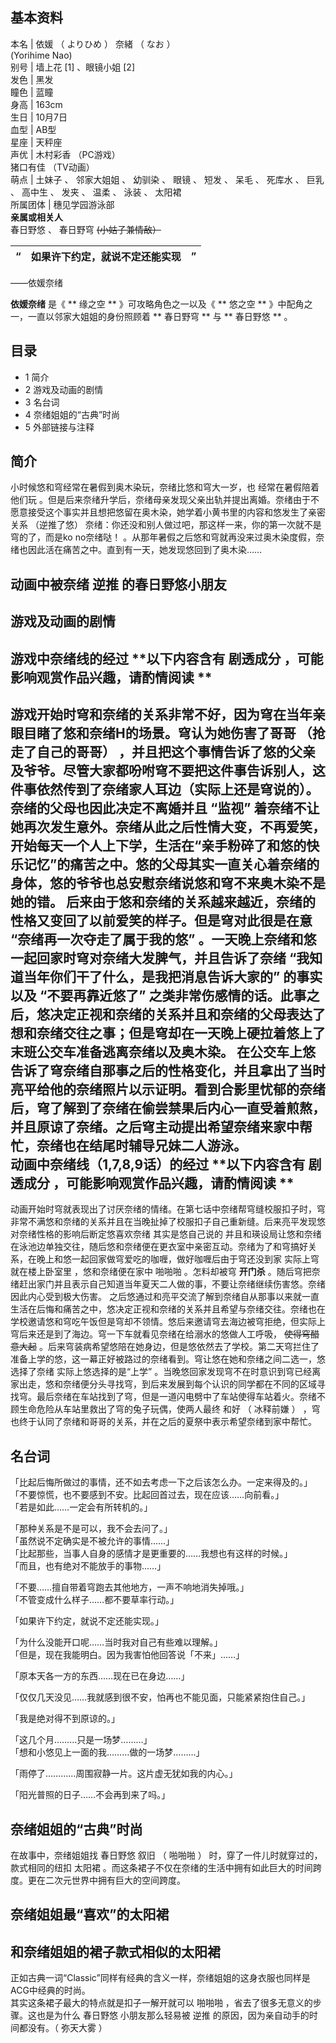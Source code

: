 **基本资料**  
---  
本名  |  依媛  （  よりひめ  ）  奈緒  （  なお  ）    
(Yorihime Nao)  
别号  |  墙上花  [1]  、眼镜小姐  [2]   
发色  |  黑发   
瞳色  |  蓝瞳   
身高  |  163cm   
生日  |  10月7日   
血型  |  AB型   
星座  |  天秤座   
声优  |  木村彩香  （PC游戏）   
猪口有佳  （TV动画）  
萌点  |  土妹子  、  邻家大姐姐  、  幼驯染  、  眼镜  、  短发  、  呆毛  、  死库水  、  巨乳  、  高中生  、  发夹  、  温柔  、  泳装  、  太阳裙   
所属团体  |  穗见学园游泳部   
**亲属或相关人**  
春日野悠  、  春日野穹  ~~(小姑子兼情敌）~~  
  
“  |  **如果许下约定，就说不定还能实现** |  ”   
---|---|---  
——依媛奈绪  
  
**依媛奈绪** 是《 ** 缘之空  ** 》可攻略角色之一以及《 ** 悠之空  ** 》中配角之一，一直以邻家大姐姐的身份照顾着 ** 春日野穹
** 与 ** 春日野悠  ** 。

##  目录

  * 1  简介 
  * 2  游戏及动画的剧情 
  * 3  名台词 
  * 4  奈绪姐姐的“古典”时尚 
  * 5  外部链接与注释 

##  简介

小时候悠和穹经常在暑假到奥木染玩，奈绪比悠和穹大一岁，也  经常在暑假陪着他们玩
。但是后来奈绪升学后，奈绪母亲发现父亲出轨并提出离婚。奈绪由于不愿意接受这个事实并且想把悠留在奥木染，她学着小黄书里的内容和悠发生了亲密关系  （逆推了悠）
奈绪：你还没和别人做过吧，那这样一来，你的第一次就不是穹的了，而是ko no奈绪哒！
。从那年暑假之后悠和穹就再没来过奥木染度假，奈绪也因此活在痛苦之中。直到有一天，她发现悠回到了奥木染……

动画中被奈绪  逆推  的春日野悠小朋友  
---  
  
##  游戏及动画的剧情

游戏中奈绪线的经过  **以下内容含有 剧透成分  ，可能影响观赏作品兴趣，请酌情阅读 **  
---  
游戏开始时穹和奈绪的关系非常不好，因为穹在当年亲眼目睹了悠和奈绪H的场景。穹认为她伤害了哥哥  （抢走了自己的哥哥）
，并且把这个事情告诉了悠的父亲及爷爷。尽管大家都吩咐穹不要把这件事告诉别人，这件事依然传到了奈绪家人耳边（实际上还是穹说的）。奈绪的父母也因此决定不离婚并且
“监视”
着奈绪不让她再次发生意外。奈绪从此之后性情大变，不再爱笑，开始每天一个人上下学，生活在“亲手粉碎了和悠的快乐记忆”的痛苦之中。悠的父母其实一直关心着奈绪的身体，悠的爷爷也总安慰奈绪说悠和穹不来奥木染不是她的错。
后来由于悠和奈绪的关系越来越近，奈绪的性格又变回了以前爱笑的样子。但是穹对此很是在意  “奈绪再一次夺走了属于我的悠”
。一天晚上奈绪和悠一起回家时穹对奈绪大发脾气，并且告诉了奈绪 “我知道当年你们干了什么，是我把消息告诉大家的” 的事实以及 “不要再靠近悠了”
之类非常伤感情的话。此事之后，悠决定正视和奈绪的关系并且和奈绪的父母表达了想和奈绪交往之事；但是穹却在一天晚上硬拉着悠上了末班公交车准备逃离奈绪以及奥木染。
在公交车上悠告诉了穹奈绪自那事之后的性格变化，并且拿出了当时亮平给他的奈绪照片以示证明。看到合影里忧郁的奈绪后，穹了解到了奈绪在偷尝禁果后内心一直受着煎熬，并且原谅了奈绪。之后穹主动提出希望奈绪来家中帮忙，奈绪也在结尾时辅导兄妹二人游泳。  
动画中奈绪线（1,7,8,9话）的经过  **以下内容含有 剧透成分  ，可能影响观赏作品兴趣，请酌情阅读 **  
---  
动画开始时穹就表现出了讨厌奈绪的情绪。在第七话中奈绪帮穹缝校服扣子时，穹非常不满悠和奈绪的关系并且在当晚扯掉了校服扣子自己重新缝。后来亮平发现悠对奈绪性格的影响后断定悠喜欢奈绪
其实是悠自己说的
并且和瑛设局让悠和奈绪在泳池边单独交往，随后悠和奈绪便在更衣室中亲密互动。奈绪为了和穹搞好关系，在晚上和悠一起回家做穹爱吃的咖喱，做好咖喱后由于穹还没到家
实际上穹就在楼上卧室里  ，悠和奈绪便在家中  啪啪啪  。怎料却被穹 **开门杀**
。随后穹把奈绪赶出家门并且表示自己知道当年夏天二人做的事，不要让奈绪继续伤害悠。奈绪因此内心受到极大伤害。
之后悠通过和亮平交流了解到奈绪自从那事以来就一直生活在后悔和痛苦之中，悠决定正视和奈绪的关系并且希望与奈绪交往。奈绪也在学校邀请悠和穹吃午饭但是穹却不领情。悠后来邀请穹去海边被穹拒绝，但实际上穹后来还是到了海边。穹一下车就看见奈绪在给溺水的悠做人工呼吸，
~~使得穹醋意大起~~
。后来穹装病希望悠陪在她身边，但是悠依然去了学校。第二天穹拦住了准备上学的悠，这一幕正好被路过的奈绪看到。穹让悠在她和奈绪之间二选一，悠选择了奈绪
实际上悠选择的是“上学”
。当晚悠回家发现穹不在时意识到穹已经离家出走，悠和奈绪便分头寻找穹，到后来发展到每个认识的同学都在不同的区域寻找穹。最后奈绪在车站找到了穹，但是一道闪电劈中了车站使得车站着火。奈绪不顾生命危险从车站里救出了穹的兔子玩偶，使两人最终
和好  （  冰释前嫌  ）  ，穹也终于认同了奈绪和哥哥的关系，并在之后的夏祭中表示希望奈绪到家中帮忙。  
  
##  名台词

「比起后悔所做过的事情，还不如去考虑一下之后该怎么办。一定来得及的。」  
「不要惊慌，也不要感到不安。比起回首过去，现在应该……向前看。」  
「若是如此……一定会有所转机的。」

「那种关系是不是可以，我不会去问了。」  
「虽然说不定确实是不被允许的事情……」  
「比起那些，当事人自身的感情才是更重要的……我想也有这样的时候。」  
「而且，也有绝对不能放手的事物……」

「不要……擅自带着穹跑去其他地方，一声不响地消失掉哦。」  
「不管变成什么样子……都不要草率行动。」

「如果许下约定，就说不定还能实现。」

「为什么没能开口呢……当时我对自己有些难以理解。」  
「但是，现在我能明白。因为我害怕他回答说「不来」……」

「原本天各一方的东西……现在已在身边……」

「仅仅几天没见……我就感到很不安，怕再也不能见面，只能紧紧抱住自己。」

「我是绝对得不到原谅的。」

「这几个月………只是一场梦………」  
「想和小悠见上一面的我………做的一场梦………」

「雨停了…………周围寂静一片。这片虚无犹如我的内心。」

「阳光普照的日子……不会再到来了吗。」

##  奈绪姐姐的“古典”时尚

在故事中，奈绪姐姐找  春日野悠  叙旧  （  啪啪啪  ）  时，穿了一件儿时就穿过的，款式相同的纽扣  太阳裙
。而这条裙子不仅在奈绪的生活中拥有如此巨大的时间跨度。更在二次元世界中拥有巨大的空间跨度。

奈绪姐姐最“喜欢”的太阳裙  
---  
  
  
和奈绪姐姐的裙子款式相似的太阳裙  
---  
  
  
  
正如古典一词“Classic”同样有经典的含义一样，奈绪姐姐的这身衣服也同样是ACG中经典的时尚。  
其实这条裙子最大的特点就是扣子一解开就可以  啪啪啪  ，省去了很多无意义的步骤。这也是为什么  春日野悠  小朋友那么轻易被  逆推
的原因，因为亲自动手的时间都没有。（  弥天大雾  ）